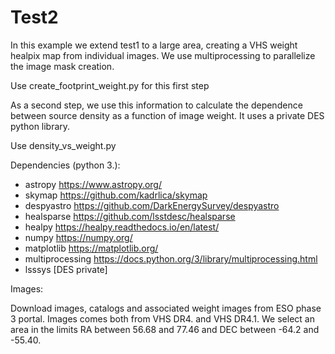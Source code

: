# Test2

In this example we extend test1 to a large area, creating a VHS weight healpix map from individual images. We use multiprocessing to parallelize the image mask creation.

Use create_footprint_weight.py for this first step

As a second step, we use this information to calculate the dependence between source density as a function of image weight. It uses a private DES python library.

Use density_vs_weight.py


Dependencies (python 3.):

- astropy https://www.astropy.org/
- skymap https://github.com/kadrlica/skymap
- despyastro https://github.com/DarkEnergySurvey/despyastro
- healsparse https://github.com/lsstdesc/healsparse
- healpy https://healpy.readthedocs.io/en/latest/
- numpy https://numpy.org/
- matplotlib https://matplotlib.org/
- multiprocessing https://docs.python.org/3/library/multiprocessing.html
- lsssys [DES private]



Images:

Download images, catalogs and associated weight images from ESO phase 3 portal. Images comes both from VHS DR4. and VHS DR4.1.
We select an area in the limits RA between 56.68 and 77.46 and DEC between -64.2 and -55.40.


